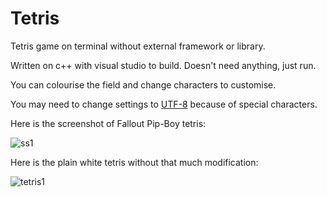 # Tetris
Tetris game on terminal without external framework or library. 

Written on c++ with visual studio to build. Doesn't need anything, just run.

You can colourise the field and change characters to customise.

You may need to change settings to [UTF-8](https://learn.microsoft.com/en-us/cpp/build/reference/utf-8-set-source-and-executable-character-sets-to-utf-8?view=msvc-170)
 because of special characters.

 
Here is the screenshot of Fallout Pip-Boy tetris:

![ss1](https://github.com/JhuMamba/Tetris/assets/73741766/0de64599-3227-4a81-9e37-affce04f3651)

Here is the plain white tetris without that much modification:

![tetris1](https://github.com/JhuMamba/Tetris/assets/73741766/727f3b66-0709-4a80-93b3-71d66e5691d9)
